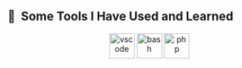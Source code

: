 <h2> 🚀 &nbsp;Some Tools I Have Used and Learned</h2>
<p align="center">
<img src="https://icon-library.com/images/django-icon/django-icon-0.jpg" alt="vscode" width="45" height="45"/>
<img src="https://www.pngfind.com/pngs/m/685-6854994_react-logo-no-background-hd-png-download.png" alt="bash" width="45" height="45"/>
<img src="https://cdn.jsdelivr.net/gh/devicons/devicon/icons/php/php-original.svg" alt="php" width="45" height="45"/>
</p>
